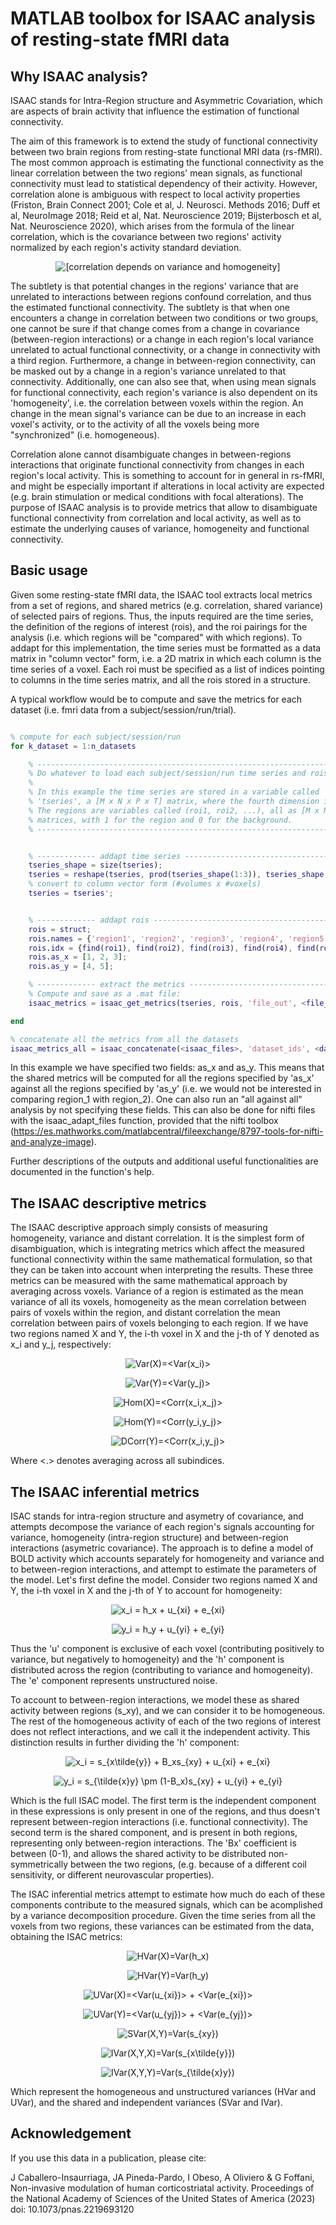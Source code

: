 # MATLAB toolbox for ISAAC analysis of resting-state fMRI data

## Why ISAAC analysis?

ISAAC stands for Intra-Region structure and Asymmetric Covariation, which are aspects of brain activity that influence the estimation of functional connectivity.

The aim of this framework is to extend the study of functional connectivity between two brain regions from resting-state functional MRI data (rs-fMRI). The most common approach is estimating the functional connectivity as the linear correlation between the two regions' mean signals, as functional connectivity must lead to statistical dependency of their activity. However, correlation alone is ambiguous with respect to local activity properties (Friston, Brain Connect 2001; Cole et al, J. Neurosci. Methods 2016; Duff et al, NeuroImage 2018; Reid et al, Nat. Neuroscience 2019; Bijsterbosch et al, Nat. Neuroscience 2020), which arises from the formula of the linear correlation, which is the covariance between two regions' activity normalized by each region's activity standard deviation.

<p align="center"> <img src="images/README/fc_ambiguity.svg" alt="[correlation depends on variance and homogeneity]"/> </p>

The subtlety is that potential changes in the regions' variance that are unrelated to interactions between regions confound correlation, and thus the estimated functional connectivity. The subtlety is that when one encounters a change in correlation between two conditions or two groups, one cannot be sure if that change comes from a change in covariance (between-region interactions) or a change in each region's local variance unrelated to actual functional connectivity, or a change in connectivity with a third region. Furthermore, a change in between-region connectivity, can be masked out by a change in a region's variance unrelated to that connectivity. Additionally, one can also see that, when using mean signals for functional connectivity, each region's variance is also dependent on its 'homogeneity', i.e. the correlation between voxels within the region. An change in the mean signal's variance can be due to an increase in each voxel's activity, or to the activity of all the voxels being more "synchronized" (i.e. homogeneous).

Correlation alone cannot disambiguate changes in between-regions interactions that originate functional connectivity from changes in each region's local activity. This is something to account for in general in rs-fMRI, and might be especially important if alterations in local activity are expected (e.g. brain stimulation or medical conditions with focal alterations). The purpose of ISAAC analysis is to provide metrics that allow to disambiguate functional connectivity from correlation and local activity, as well as to estimate the underlying causes of variance, homogeneity and functional connectivity.

## Basic usage

Given some resting-state fMRI data, the ISAAC tool extracts local metrics from a set of regions, and shared metrics (e.g. correlation, shared variance) of selected pairs of regions. Thus, the inputs required are the time series, the definition of the regions of interest (rois), and the roi pairings for the analysis (i.e. which regions will be "compared" with which regions). To addapt for this implementation, the time series must be formatted as a data matrix in "column vector" form, i.e. a 2D matrix in which each column is the time series of a voxel. Each roi must be specified as a list of indices pointing to columns in the time series matrix, and all the rois stored in a structure.

A typical workflow would be to compute and save the metrics for each dataset (i.e. fmri data from a subject/session/run/trial).

```matlab

% compute for each subject/session/run
for k_dataset = 1:n_datasets

    % ---------------------------------------------------------------------
    % Do whatever to load each subject/session/run time series and rois.
    %
    % In this example the time series are stored in a variable called
    % 'tseries', a [M x N x P x T] matrix, where the fourth dimension is time.
    % The regions are variables called (roi1, roi2, ...), all as [M x N x P]
    % matrices, with 1 for the region and 0 for the background. 
    % ---------------------------------------------------------------------


    % ------------- addapt time series ------------------------------------
    tseries_shape = size(tseries);
    tseries = reshape(tseries, prod(tseries_shape(1:3)), tseries_shape(4));
    % convert to column vector form (#volumes x #voxels)
    tseries = tseries';


    % ------------- addapt rois -------------------------------------------
    rois = struct;
    rois.names = {'region1', 'region2', 'region3', 'region4', 'region5'};
    rois.idx = {find(roi1), find(roi2), find(roi3), find(roi4), find(roi5)};
    rois.as_x = [1, 2, 3];
    rois.as_y = [4, 5];

    % ------------- extract the metrics -----------------------------------
    % Compute and save as a .mat file:
    isaac_metrics = isaac_get_metrics(tseries, rois, 'file_out', <file_out>);

end

% concatenate all the metrics from all the datasets
isaac_metrics_all = isaac_concatenate(<isaac_files>, 'dataset_ids', <dataset_ids>, 'file_out', <file_concatenated>);

```

In this example we have specified two fields: as_x and as_y. This means that the shared metrics will be computed for all the regions specified by 'as_x' against all the regions specified by 'as_y' (i.e. we would not be interested in comparing region_1 with region_2). One can also run an "all against all" analysis by not specifying these fields. This can also be done for nifti files with the isaac_adapt_files function, provided that the nifti toolbox (https://es.mathworks.com/matlabcentral/fileexchange/8797-tools-for-nifti-and-analyze-image).

Further descriptions of the outputs and additional useful functionalities are documented in the function's help.

## The ISAAC descriptive metrics

The ISAAC descriptive approach simply consists of measuring homogeneity, variance and distant correlation. It is the simplest form of disambiguation, which is integrating metrics which affect the measured functional connectivity within the same mathematical formulation, so that they can be taken into account when interpreting the results. These three metrics can be measured with the same mathematical approach by averaging across voxels. Variance of a region is estimated as the mean variance of all its voxels, homogeneity as the mean correlation between pairs of voxels within the region, and distant correlation the mean correlation between pairs of voxels belonging to each region. If we have two regions named X and Y, the i-th voxel in X and the j-th of Y denoted as x_i and y_j, respectively:


<p align="center"> <img src="https://render.githubusercontent.com/render/math?math=\color{Gray} \Large Var(X)=<Var(x_i)>" alt="Var(X)=<Var(x_i)>"> </p>
<p align="center"> <img src="https://render.githubusercontent.com/render/math?math=\color{Gray} \Large Var(Y)=<Var(y_j)>" alt="Var(Y)=<Var(y_j)>"> </p>

<p align="center"> <img src="https://render.githubusercontent.com/render/math?math=\color{Gray} \Large Hom(X)=<Corr(x_i,x_j)>" alt="Hom(X)=<Corr(x_i,x_j)>"> </p>
<p align="center"> <img src="https://render.githubusercontent.com/render/math?math=\color{Gray} \Large Hom(Y)=<Corr(y_i,y_j)>" alt="Hom(Y)=<Corr(y_i,y_j)>"> </p>
<p align="center"> <img src="https://render.githubusercontent.com/render/math?math=\color{Gray} \Large DCorr(Y)=<Corr(x_i,y_j)>" alt="DCorr(Y)=<Corr(x_i,y_j)>"> </p>

Where <.> denotes averaging across all subindices.

## The ISAAC inferential metrics

ISAC stands for intra-region structure and asymetry of covariance, and attempts decompose the variance of each region's signals accounting for variance, homogeneity (intra-region structure) and between-region interactions (asymetric covariance). The approach is to define a model of BOLD activity which accounts separately for homogeneity and variance and to between-region interactions, and attempt to estimate the parameters of the model. Let's first define the model. Consider two regions named X and Y, the i-th voxel in X and the j-th of Y to account for homogeneity:

<p align="center"> <img src="https://render.githubusercontent.com/render/math?math=\color{Gray} \Large x_i = h_x %2B u_{xi} %2B e_{xi}" alt="x_i = h_x + u_{xi} + e_{xi}"> </p>
<p align="center"> <img src="https://render.githubusercontent.com/render/math?math=\color{Gray} \Large y_i = h_y %2B u_{yi} %2B e_{yi}" alt="y_i = h_y + u_{yi} + e_{yi}"> </p>

Thus the 'u' component is exclusive of each voxel (contributing positively to variance, but negatively to homogeneity) and the 'h' component is distributed across the region (contributing to variance and homogeneity). The 'e' component represents unstructured noise.

To account to between-region interactions, we model these as shared activity between regions (s_xy), and we can consider it to be homogeneous. The rest of the homogeneous activity of each of the two regions of interest does not reflect interactions, and we call it the independent activity. This distinction results in further dividing the 'h' component:

<p align="center"> <img src="https://render.githubusercontent.com/render/math?math=\color{Gray} \Large x_i = s_{x\tilde{y}} %2B B_xs_{xy} %2B u_{xi} %2B e_{xi}" alt="x_i = s_{x\tilde{y}} + B_xs_{xy} + u_{xi} + e_{xi}"> </p>
<p align="center"> <img src="https://render.githubusercontent.com/render/math?math=\color{Gray} \Large y_i = s_{\tilde{x}y} \pm (1-B_x)s_{xy} %2B u_{yi} %2B e_{yi}" alt="y_i = s_{\tilde{x}y} \pm (1-B_x)s_{xy} + u_{yi} + e_{yi}"> </p>

Which is the full ISAC model. The first term is the independent component in these expressions is only present in one of the regions, and thus doesn't represent between-region interactions (i.e. functional connectivity). The second term is the shared component, and is present in both regions, representing only between-region interactions. The 'Bx' coefficient is between (0-1), and allows the shared activity to be distributed non-symmetrically between the two regions, (e.g. because of a different coil sensitivity, or different neurovascular properties). 

The ISAC inferential metrics attempt to estimate how much do each of these components contribute to the measured signals, which can be acomplished by a variance decomposition procedure. Given the time series from all the voxels from two regions, these variances can be estimated from the data, obtaining the ISAC metrics:

<p align="center"> <img src="https://render.githubusercontent.com/render/math?math=\color{Gray} \Large HVar(X)=Var(h_x)" alt="HVar(X)=Var(h_x)"> </p>
<p align="center"> <img src="https://render.githubusercontent.com/render/math?math=\color{Gray} \Large HVar(Y)=Var(h_y)" alt="HVar(Y)=Var(h_y)"> </p>
<p align="center"> <img src="https://render.githubusercontent.com/render/math?math=\color{Gray} \Large UVar(X)=<Var(u_{xi})> %2B <Var(e_{xi})>" alt="UVar(X)=<Var(u_{xi})> + <Var(e_{xi})>"> </p>
<p align="center"> <img src="https://render.githubusercontent.com/render/math?math=\color{Gray} \Large UVar(Y)=<Var(u_{yj})> %2B <Var(e_{yj})>" alt="UVar(Y)=<Var(u_{yj})> + <Var(e_{yj})>"> </p>
<p align="center"> <img src="https://render.githubusercontent.com/render/math?math=\color{Gray} \Large SVar(X,Y)=Var(s_{xy})" alt="SVar(X,Y)=Var(s_{xy})"> </p>
<p align="center"> <img src="https://render.githubusercontent.com/render/math?math=\color{Gray} \Large IVar(X,Y,X)=Var(s_{x\tilde{y}})" alt="IVar(X,Y,X)=Var(s_{x\tilde{y}})"> </p>
<p align="center"> <img src="https://render.githubusercontent.com/render/math?math=\color{Gray} \Large IVar(X,Y,Y)=Var(s_{\tilde{x}y})" alt="IVar(X,Y,Y)=Var(s_{\tilde{x}y})"> </p>

Which represent the homogeneous and unstructured variances (HVar and UVar), and the shared and independent variances (SVar and IVar).


## Acknowledgement
If you use this data in a publication, please cite:

J Caballero-Insaurriaga, JA Pineda-Pardo, I Obeso, A Oliviero & G Foffani, Non-invasive modulation of human corticostriatal activity. Proceedings of the National Academy of Sciences of the United States of America (2023) doi: 10.1073/pnas.2219693120

